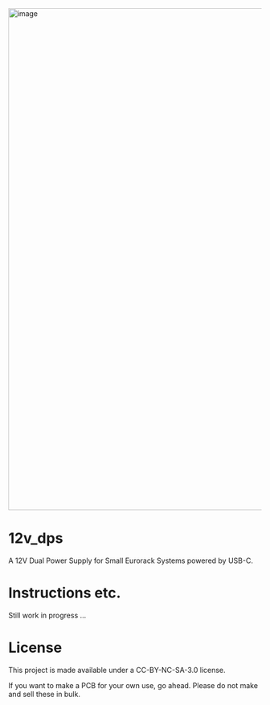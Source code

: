 <img width="1000" alt="image" src="https://github.com/user-attachments/assets/55fae4c3-7cf3-4b94-96fe-a7bdcd688f19" />

# 12v_dps
A 12V Dual Power Supply for Small Eurorack Systems powered by USB-C.
# Instructions etc.
Still work in progress ...
# License
This project is made available under a CC-BY-NC-SA-3.0 license.

If you want to make a PCB for your own use, go ahead. Please do not make and sell these in bulk.
